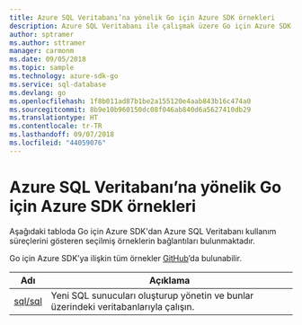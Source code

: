 ```yaml
---
title: Azure SQL Veritabanı’na yönelik Go için Azure SDK örnekleri
description: Azure SQL Veritabanı ile çalışmak üzere Go için Azure SDK’dan seçilen örnekler.
author: sptramer
ms.author: sttramer
manager: carmonm
ms.date: 09/05/2018
ms.topic: sample
ms.technology: azure-sdk-go
ms.service: sql-database
ms.devlang: go
ms.openlocfilehash: 1f8b011ad87b1be2a155120e4aab843b16c474a0
ms.sourcegitcommit: 8b9e10b960150dc08f046ab840d6a5627410db29
ms.translationtype: HT
ms.contentlocale: tr-TR
ms.lasthandoff: 09/07/2018
ms.locfileid: "44059076"
---
```

# <a name="azure-sdk-for-go-samples-for-azure-sql-database"></a>Azure SQL Veritabanı’na yönelik Go için Azure SDK örnekleri

Aşağıdaki tabloda Go için Azure SDK'dan Azure SQL Veritabanı kullanım süreçlerini gösteren seçilmiş örneklerin bağlantıları bulunmaktadır.

Go için Azure SDK’ya ilişkin tüm örnekler [GitHub](https://github.com/Azure-Samples/azure-sdk-for-go-samples)’da bulunabilir.

| Adı | Açıklama |
|------|-------------|
| [sql/sql](https://github.com/Azure-Samples/azure-sdk-for-go-samples/blob/master/sql/sql.go) | Yeni SQL sunucuları oluşturup yönetin ve bunlar üzerindeki veritabanlarıyla çalışın. |
